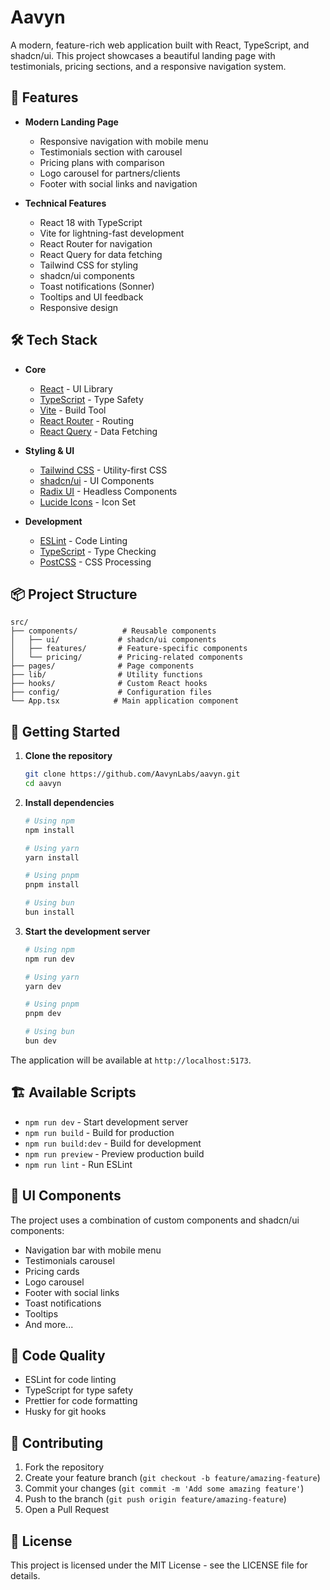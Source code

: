 # Aavyn

A modern, feature-rich web application built with React, TypeScript, and shadcn/ui. This project showcases a beautiful landing page with testimonials, pricing sections, and a responsive navigation system.

## 🚀 Features

- **Modern Landing Page**
  - Responsive navigation with mobile menu
  - Testimonials section with carousel
  - Pricing plans with comparison
  - Logo carousel for partners/clients
  - Footer with social links and navigation

- **Technical Features**
  - React 18 with TypeScript
  - Vite for lightning-fast development
  - React Router for navigation
  - React Query for data fetching
  - Tailwind CSS for styling
  - shadcn/ui components
  - Toast notifications (Sonner)
  - Tooltips and UI feedback
  - Responsive design

## 🛠️ Tech Stack

- **Core**
  - [React](https://reactjs.org/) - UI Library
  - [TypeScript](https://www.typescriptlang.org/) - Type Safety
  - [Vite](https://vitejs.dev/) - Build Tool
  - [React Router](https://reactrouter.com/) - Routing
  - [React Query](https://tanstack.com/query/latest) - Data Fetching

- **Styling & UI**
  - [Tailwind CSS](https://tailwindcss.com/) - Utility-first CSS
  - [shadcn/ui](https://ui.shadcn.com/) - UI Components
  - [Radix UI](https://www.radix-ui.com/) - Headless Components
  - [Lucide Icons](https://lucide.dev/) - Icon Set

- **Development**
  - [ESLint](https://eslint.org/) - Code Linting
  - [TypeScript](https://www.typescriptlang.org/) - Type Checking
  - [PostCSS](https://postcss.org/) - CSS Processing

## 📦 Project Structure

```
src/
├── components/          # Reusable components
│   ├── ui/             # shadcn/ui components
│   ├── features/       # Feature-specific components
│   └── pricing/        # Pricing-related components
├── pages/              # Page components
├── lib/                # Utility functions
├── hooks/              # Custom React hooks
├── config/             # Configuration files
└── App.tsx            # Main application component
```

## 🚀 Getting Started

1. **Clone the repository**
   ```bash
   git clone https://github.com/AavynLabs/aavyn.git
   cd aavyn
   ```

2. **Install dependencies**
   ```bash
   # Using npm
   npm install

   # Using yarn
   yarn install

   # Using pnpm
   pnpm install

   # Using bun
   bun install
   ```

3. **Start the development server**
   ```bash
   # Using npm
   npm run dev

   # Using yarn
   yarn dev

   # Using pnpm
   pnpm dev

   # Using bun
   bun dev
   ```

The application will be available at `http://localhost:5173`.

## 🏗️ Available Scripts

- `npm run dev` - Start development server
- `npm run build` - Build for production
- `npm run build:dev` - Build for development
- `npm run preview` - Preview production build
- `npm run lint` - Run ESLint

## 🎨 UI Components

The project uses a combination of custom components and shadcn/ui components:

- Navigation bar with mobile menu
- Testimonials carousel
- Pricing cards
- Logo carousel
- Footer with social links
- Toast notifications
- Tooltips
- And more...

## 📝 Code Quality

- ESLint for code linting
- TypeScript for type safety
- Prettier for code formatting
- Husky for git hooks

## 🤝 Contributing

1. Fork the repository
2. Create your feature branch (`git checkout -b feature/amazing-feature`)
3. Commit your changes (`git commit -m 'Add some amazing feature'`)
4. Push to the branch (`git push origin feature/amazing-feature`)
5. Open a Pull Request

## 📄 License

This project is licensed under the MIT License - see the LICENSE file for details.
